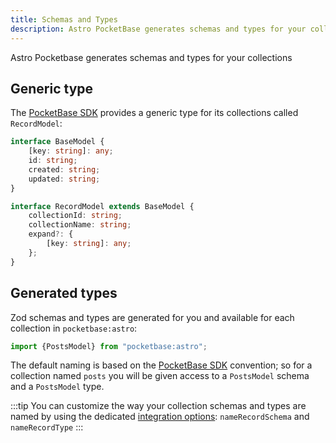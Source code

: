 ```yaml
---
title: Schemas and Types
description: Astro PocketBase generates schemas and types for your collections
---
```


Astro Pocketbase generates schemas and types for your collections

## Generic type

The [PocketBase SDK](https://github.com/pocketbase/js-sdk) provides a generic type for its collections called `RecordModel`:

```ts
interface BaseModel {
    [key: string]: any;
    id: string;
    created: string;
    updated: string;
}

interface RecordModel extends BaseModel {
    collectionId: string;
    collectionName: string;
    expand?: {
        [key: string]: any;
    };
}
```

## Generated types

Zod schemas and types are generated for you and available for each collection in `pocketbase:astro`:

```ts
import {PostsModel} from "pocketbase:astro";
```

The default naming is based on the [PocketBase SDK](https://github.com/pocketbase/js-sdk) convention; so for a collection named `posts` 
you will be given access to a `PostsModel` schema and a `PostsModel` type.

:::tip
You can customize the way your collection schemas and types are named by using the dedicated [integration options](/reference/configuration): `nameRecordSchema` and `nameRecordType`
:::
